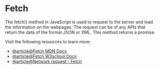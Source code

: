 # Fetch

The fetch() method in JavaScript is used to request to the server and load the information on the webpages. The request can be of any APIs that return the data of the format JSON or XML. This method returns a promise.

Visit the following resources to learn more:

- [@article@Fetch MDN Docs](https://developer.mozilla.org/en-US/docs/Web/API/Fetch_API/Using_Fetch)
- [@article@Fetch W3school Docs](https://www.w3schools.com/jsref/api_fetch.asp)
- [@article@Network request - Fetch](https://javascript.info/fetch)
